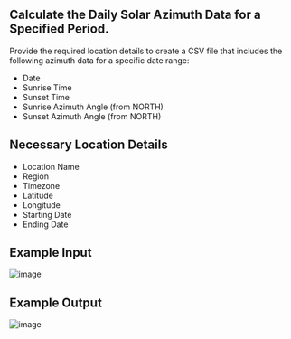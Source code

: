## Calculate the Daily Solar Azimuth Data for a Specified Period.
Provide the required location details to create a CSV file that includes the following azimuth data for a specific date range:
- Date
- Sunrise Time
- Sunset Time
- Sunrise Azimuth Angle (from NORTH)
- Sunset Azimuth Angle (from NORTH)

## Necessary Location Details
- Location Name
- Region
- Timezone
- Latitude
- Longitude
- Starting Date
- Ending Date

## Example Input
![image](https://github.com/jmurrah/azimuth/assets/110310485/ad899aae-7122-4148-a14b-ccb06a175ea8)

## Example Output
![image](https://github.com/jmurrah/azimuth/assets/110310485/0acb4b6b-b796-47ff-977e-64a15eb8b17b)
